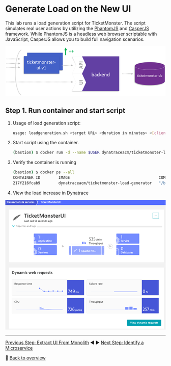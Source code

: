 # Generate Load on the New UI

This lab runs a load generation script for TicketMonster. The script simulates real user actions by utilizing the [PhantomJS](http://phantomjs.org/download.html) and [CasperJS](http://casperjs.org/) framework. While PhantomJS is a headless web browser scriptable with JavaScript, CasperJS allows you to build full navigation scenarios.

![scaling_up](../assets/scale_up.png)

## Step 1. Run container and start script

1. Usage of load generation script:

    ```bash
    usage: loadgeneration.sh <target URL> <duration in minutes> <[clients/minute] | [empty = random number of clients (1..10) / minute] >
    ```

1. Start script using the container.

    ```bash
    (bastion) $ docker run -d --name $USER dynatraceacm/ticketmonster-load-generator /bin/bash loadgeneration.sh http://$(kubectl get svc ticketmonster-ui -n ticketmonster -o json | jq -r .status.loadBalancer.ingress[].ip) 60 15
    ```

1. Verify the container is running

    ```bash
    (bastion) $ docker ps --all
    CONTAINER ID        IMAGE                                       COMMAND                  CREATED             STATUS              PORTS               NAMES
    217f216fcab9        dynatraceacm/ticketmonster-load-generator   "/bin/bash loadgener…"   31 seconds ago      Up 30 seconds                           acluser#
    ```

1. View the load increase in Dynatrace

![scaling_up](../assets/ticketmonster_load.png)

---

[Previous Step: Extract UI From Monolith](../3_Extract_UI_From_Monolith) :arrow_backward: :arrow_forward: [Next Step: Identify a Microservice](../5_Identify_a_Microservice)

:arrow_up_small: [Back to overview](../)
